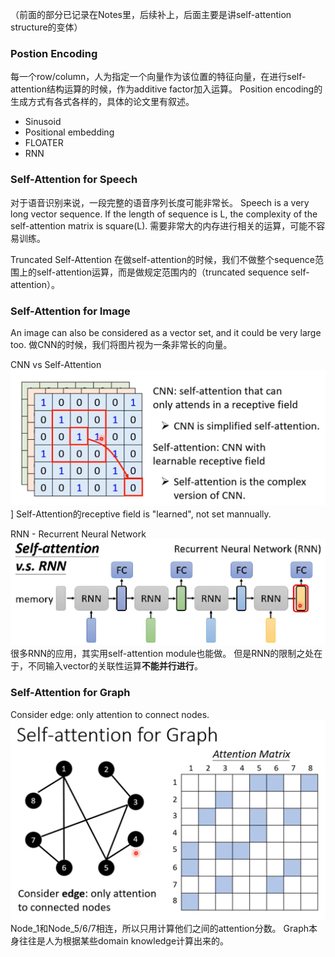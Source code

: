（前面的部分已记录在Notes里，后续补上，后面主要是讲self-attention structure的变体）

### Postion Encoding
每一个row/column，人为指定一个向量作为该位置的特征向量，在进行self-attention结构运算的时候，作为additive factor加入运算。
Position encoding的生成方式有各式各样的，具体的论文里有叙述。
- Sinusoid
- Positional embedding
- FLOATER
- RNN

### Self-Attention for Speech
对于语音识别来说，一段完整的语音序列长度可能非常长。
Speech is a very long vector sequence. If the length of sequence is L, the complexity of the self-attention matrix is square(L).
需要非常大的内存进行相关的运算，可能不容易训练。

Truncated Self-Attention
在做self-attention的时候，我们不做整个sequence范围上的self-attention运算，而是做规定范围内的（truncated sequence self-attention）。

### Self-Attention for Image
An image can also be considered as a vector set, and it could be very large too. 
做CNN的时候，我们将图片视为一条非常长的向量。

CNN vs Self-Attention
![400](4_1_CNN_vs_Self_Attention.png)]
Self-Attention的receptive field is "learned", not set mannually.

RNN - Recurrent Neural Network
![400](4_2_RNN_vs_Self_Attention.png)
很多RNN的应用，其实用self-attention module也能做。
但是RNN的限制之处在于，不同输入vector的关联性运算**不能并行进行**。

### Self-Attention for Graph
Consider edge: only attention to connect nodes.
![400](4_3_Self_Attention_For_Graph.png)
Node_1和Node_5/6/7相连，所以只用计算他们之间的attention分数。
Graph本身往往是人为根据某些domain knowledge计算出来的。